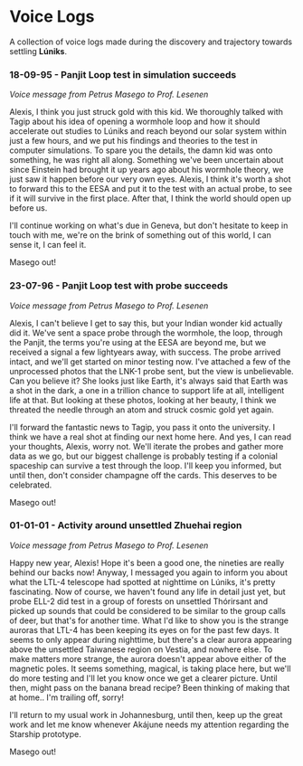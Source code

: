 # Voice Logs
A collection of voice logs made during the discovery and trajectory towards settling **Lúniks**. 


### 18-09-95 - Panjit Loop test in simulation succeeds
*Voice message from Petrus Masego to Prof. Lesenen*

Alexis, I think you just struck gold with this kid. We thoroughly talked with Tagip about his idea of opening a wormhole loop and how it should accelerate out studies to Lúniks and reach beyond our solar system within just a few hours, and we put his findings and theories to the test in computer simulations. To spare you the details, the damn kid was onto something, he was right all along. Something we've been uncertain about since Einstein had brought it up years ago about his wormhole theory, we just saw it happen before our very own eyes. Alexis, I think it's worth a shot to forward this to the EESA and put it to the test with an actual probe, to see if it will survive in the first place. After that, I think the world should open up before us.

I'll continue working on what's due in Geneva, but don't hesitate to keep in touch with me, we're on the brink of something out of this world, I can sense it, I can feel it. 

Masego out!

### 23-07-96 - Panjit Loop test with probe succeeds
*Voice message from Petrus Masego to Prof. Lesenen* 

Alexis, I can't believe I get to say this, but your Indian wonder kid actually did it. We've sent a space probe through the wormhole, the loop, through the Panjit, the terms you're using at the EESA are beyond me, but we received a signal a few lightyears away, with success. The probe arrived intact, and we'll get started on minor testing now. I've attached a few of the unprocessed photos that the LNK-1 probe sent, but the view is unbelievable. Can you believe it? She looks just like Earth, it's always said that Earth was a shot in the dark, a one in a trillion chance to support life at all, intelligent life at that. But looking at these photos, looking at her beauty, I think we threated the needle through an atom and struck cosmic gold yet again. 

I'll forward the fantastic news to Tagip, you pass it onto the university. I think we have a real shot at finding our next home here. And yes, I can read your thoughts, Alexis, worry not. We'll iterate the probes and gather more data as we go, but our biggest challenge is probably testing if a colonial spaceship can survive a test through the loop. I'll keep you informed, but until then, don't consider champagne off the cards. This deserves to be celebrated.

Masego out!

### 01-01-01 - Activity around unsettled Zhuehai region
*Voice message from Petrus Masego to Prof. Lesenen*

Happy new year, Alexis! Hope it's been a good one, the nineties are really behind our backs now! Anyway, I messaged you again to inform you about what the LTL-4 telescope had spotted at nighttime on Lúniks, it's pretty fascinating. Now of course, we haven't found any life in detail just yet, but probe ELL-2 did test in a group of forests on unsettled Thórirsant and picked up sounds that could be considered to be similar to the group calls of deer, but that's for another time. What I'd like to show you is the strange auroras that LTL-4 has been keeping its eyes on for the past few days. It seems to only appear during nighttime, but there's a clear aurora appearing above the unsettled Taiwanese region on Vestia, and nowhere else. To make matters more strange, the aurora doesn't appear above either of the magnetic poles. It seems something, magical, is taking place here, but we'll do more testing and I'll let you know once we get a clearer picture. Until then, might pass on the banana bread recipe? Been thinking of making that at home.. I'm trailing off, sorry!

I'll return to my usual work in Johannesburg, until then, keep up the great work and let me know whenever Akájune needs my attention regarding the Starship prototype.

Masego out!
